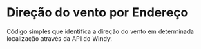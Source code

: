 # Direção do vento por Endereço
Código simples que identifica a direção do vento em determinada localização através da API do Windy.
